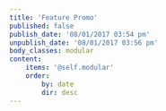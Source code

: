 ```yaml
---
title: 'Feature Promo'
published: false
publish_date: '08/01/2017 03:54 pm'
unpublish_date: '08/01/2017 03:56 pm'
body_classes: modular
content:
    items: '@self.modular'
    order:
        by: date
        dir: desc
---
```


